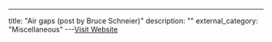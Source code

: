 ---
title: "Air gaps (post by Bruce Schneier)"
description: ""
external_category: "Miscellaneous"
---[Visit Website](https://www.schneier.com/blog/archives/2013/10/air_gaps.html)

